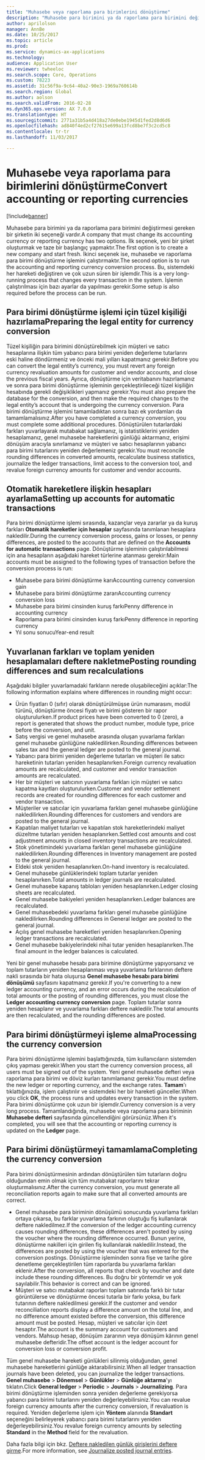 ```yaml
---
title: "Muhasebe veya raporlama para birimlerini dönüştürme"
description: "Muhasebe para birimini ya da raporlama para birimini değiştirmesi gereken bir şirketin iki seçeneği vardır."
author: aprilolson
manager: AnnBe
ms.date: 10/25/2017
ms.topic: article
ms.prod: 
ms.service: dynamics-ax-applications
ms.technology: 
audience: Application User
ms.reviewer: twheeloc
ms.search.scope: Core, Operations
ms.custom: 78223
ms.assetid: 31c56f9a-9c64-40a2-90e3-1969a760614b
ms.search.region: Global
ms.author: aolson
ms.search.validFrom: 2016-02-28
ms.dyn365.ops.version: AX 7.0.0
ms.translationtype: HT
ms.sourcegitcommit: 2771a31b5a4d418a27de0ebe1945d1fed2d8d6d6
ms.openlocfilehash: ad840f4ed2cf27615e699a13fcd8be7f3c2cd5c8
ms.contentlocale: tr-tr
ms.lasthandoff: 11/03/2017

---
```


# <a name="convert-accounting-or-reporting-currencies"></a><span data-ttu-id="c4363-103">Muhasebe veya raporlama para birimlerini dönüştürme</span><span class="sxs-lookup"><span data-stu-id="c4363-103">Convert accounting or reporting currencies</span></span>

[!include[banner](../includes/banner.md)]


<span data-ttu-id="c4363-104">Muhasebe para birimini ya da raporlama para birimini değiştirmesi gereken bir şirketin iki seçeneği vardır.</span><span class="sxs-lookup"><span data-stu-id="c4363-104">A company that must change its accounting currency or reporting currency has two options.</span></span> <span data-ttu-id="c4363-105">İlk seçenek, yeni bir şirket oluşturmak ve taze bir başlangıç yapmaktır.</span><span class="sxs-lookup"><span data-stu-id="c4363-105">The first option is to create a new company and start fresh.</span></span> <span data-ttu-id="c4363-106">İkinci seçenek ise, muhasebe ve raporlama para birimi dönüştürme işlemini çalıştırmaktır.</span><span class="sxs-lookup"><span data-stu-id="c4363-106">The second option is to run the accounting and reporting currency conversion process.</span></span> <span data-ttu-id="c4363-107">Bu, sistemdeki her hareketi değiştiren ve çok uzun süren bir işlemdir.</span><span class="sxs-lookup"><span data-stu-id="c4363-107">This is a very long-running process that changes every transaction in the system.</span></span> <span data-ttu-id="c4363-108">İşlemin çalıştırılması için bazı ayarlar da yapılması gerekir.</span><span class="sxs-lookup"><span data-stu-id="c4363-108">Some setup is also required before the process can be run.</span></span>

## <a name="preparing-the-legal-entity-for-currency-conversion"></a><span data-ttu-id="c4363-109">Para birimi dönüştürme işlemi için tüzel kişiliği hazırlama</span><span class="sxs-lookup"><span data-stu-id="c4363-109">Preparing the legal entity for currency conversion</span></span>
<span data-ttu-id="c4363-110">Tüzel kişiliğin para birimini dönüştürebilmek için müşteri ve satıcı hesaplarına ilişkin tüm yabancı para birimi yeniden değerleme tutarlarını eski haline döndürmeniz ve önceki mali yılları kapatmanız gerekir.</span><span class="sxs-lookup"><span data-stu-id="c4363-110">Before you can convert the legal entity’s currency, you must revert any foreign currency revaluation amounts for customer and vendor accounts, and close the previous fiscal years.</span></span> <span data-ttu-id="c4363-111">Ayrıca, dönüştürme için veritabanını hazırlamanız ve sonra para birimi dönüştürme işleminin gerçekleştirileceği tüzel kişiliğin hesabında gerekli değişiklikleri yapmanız gerekir.</span><span class="sxs-lookup"><span data-stu-id="c4363-111">You must also prepare the database for the conversion, and then make the required changes to the legal entity’s account that is undergoing the currency conversion.</span></span> <span data-ttu-id="c4363-112">Para birimi dönüştürme işlemini tamamladıktan sonra bazı ek yordamları da tamamlamalısınız.</span><span class="sxs-lookup"><span data-stu-id="c4363-112">After you have completed a currency conversion, you must complete some additional procedures.</span></span> <span data-ttu-id="c4363-113">Dönüştürülen tutarlardaki farkları yuvarlayarak mutabakat sağlamanız, iş istatistiklerini yeniden hesaplamanız, genel muhasebe hareketlerini günlüğü aktarmanız, erişimi dönüşüm aracıyla sınırlamanız ve müşteri ve satıcı hesaplarının yabancı para birimi tutarlarını yeniden değerlemeniz gerekir.</span><span class="sxs-lookup"><span data-stu-id="c4363-113">You must reconcile rounding differences in converted amounts, recalculate business statistics, journalize the ledger transactions, limit access to the conversion tool, and revalue foreign currency amounts for customer and vendor accounts.</span></span>

## <a name="setting-up-accounts-for-automatic-transactions"></a><span data-ttu-id="c4363-114">Otomatik hareketlere ilişkin hesapları ayarlama</span><span class="sxs-lookup"><span data-stu-id="c4363-114">Setting up accounts for automatic transactions</span></span>
<span data-ttu-id="c4363-115">Para birimi dönüştürme işlemi sırasında, kazançlar veya zararlar ya da kuruş farkları **Otomatik hareketler için hesaplar** sayfasında tanımlanan hesaplara nakledilir.</span><span class="sxs-lookup"><span data-stu-id="c4363-115">During the currency conversion process, gains or losses, or penny differences, are posted to the accounts that are defined on the **Accounts for automatic transactions** page.</span></span> <span data-ttu-id="c4363-116">Dönüştürme işleminin çalıştırılabilmesi için ana hesapların aşağıdaki hareket türlerine atanması gerekir:</span><span class="sxs-lookup"><span data-stu-id="c4363-116">Main accounts must be assigned to the following types of transaction before the conversion process is run:</span></span>

-   <span data-ttu-id="c4363-117">Muhasebe para birimi dönüştürme karı</span><span class="sxs-lookup"><span data-stu-id="c4363-117">Accounting currency conversion gain</span></span>
-   <span data-ttu-id="c4363-118">Muhasebe para birimi dönüştürme zararı</span><span class="sxs-lookup"><span data-stu-id="c4363-118">Accounting currency conversion loss</span></span>
-   <span data-ttu-id="c4363-119">Muhasebe para birimi cinsinden kuruş farkı</span><span class="sxs-lookup"><span data-stu-id="c4363-119">Penny difference in accounting currency</span></span>
-   <span data-ttu-id="c4363-120">Raporlama para birimi cinsinden kuruş farkı</span><span class="sxs-lookup"><span data-stu-id="c4363-120">Penny difference in reporting currency</span></span>
-   <span data-ttu-id="c4363-121">Yıl sonu sonucu</span><span class="sxs-lookup"><span data-stu-id="c4363-121">Year-end result</span></span>

## <a name="posting-rounding-differences-and-sum-recalculations"></a><span data-ttu-id="c4363-122">Yuvarlanan farkları ve toplam yeniden hesaplamaları deftere nakletme</span><span class="sxs-lookup"><span data-stu-id="c4363-122">Posting rounding differences and sum recalculations</span></span>
<span data-ttu-id="c4363-123">Aşağıdaki bilgiler yuvarlamadaki farkların nerede oluşabileceğini açıklar:</span><span class="sxs-lookup"><span data-stu-id="c4363-123">The following information explains where differences in rounding might occur:</span></span>

-   <span data-ttu-id="c4363-124">Ürün fiyatları 0 (sıfır) olarak dönüştürülmüşse ürün numarasını, modül türünü, dönüştürme öncesi fiyatı ve birimi gösteren bir rapor oluşturulurken.</span><span class="sxs-lookup"><span data-stu-id="c4363-124">If product prices have been converted to 0 (zero), a report is generated that shows the product number, module type, price before the conversion, and unit.</span></span>
-   <span data-ttu-id="c4363-125">Satış vergisi ve genel muhasebe arasında oluşan yuvarlama farkları genel muhasebe günlüğüne nakledilirken.</span><span class="sxs-lookup"><span data-stu-id="c4363-125">Rounding differences between sales tax and the general ledger are posted to the general journal.</span></span>
-   <span data-ttu-id="c4363-126">Yabancı para birimi yeniden değerleme tutarları ve müşteri ile satıcı hareketinin tutarları yeniden hesaplanırken.</span><span class="sxs-lookup"><span data-stu-id="c4363-126">Foreign currency revaluation amounts are recalculated, and customer and vendor transaction amounts are recalculated.</span></span>
-   <span data-ttu-id="c4363-127">Her bir müşteri ve satıcının yuvarlama farkları için müşteri ve satıcı kapatma kayıtları oluşturulurken.</span><span class="sxs-lookup"><span data-stu-id="c4363-127">Customer and vendor settlement records are created for rounding differences for each customer and vendor transaction.</span></span>
-   <span data-ttu-id="c4363-128">Müşteriler ve satıcılar için yuvarlama farkları genel muhasebe günlüğüne nakledilirken.</span><span class="sxs-lookup"><span data-stu-id="c4363-128">Rounding differences for customers and vendors are posted to the general journal.</span></span>
-   <span data-ttu-id="c4363-129">Kapatılan maliyet tutarları ve kapatılan stok hareketlerindeki maliyet düzeltme tutarları yeniden hesaplanırken.</span><span class="sxs-lookup"><span data-stu-id="c4363-129">Settled cost amounts and cost adjustment amounts in closed inventory transactions are recalculated.</span></span>
-   <span data-ttu-id="c4363-130">Stok yönetimindeki yuvarlama farkları genel muhasebe günlüğüne nakledilirken.</span><span class="sxs-lookup"><span data-stu-id="c4363-130">Rounding differences in Inventory management are posted to the general journal.</span></span>
-   <span data-ttu-id="c4363-131">Eldeki stok yeniden hesaplanırken.</span><span class="sxs-lookup"><span data-stu-id="c4363-131">On-hand inventory is recalculated.</span></span>
-   <span data-ttu-id="c4363-132">Genel muhasebe günlüklerindeki toplam tutarlar yeniden hesaplanırken.</span><span class="sxs-lookup"><span data-stu-id="c4363-132">Total amounts in ledger journals are recalculated.</span></span>
-   <span data-ttu-id="c4363-133">Genel muhasebe kapanış tabloları yeniden hesaplanırken.</span><span class="sxs-lookup"><span data-stu-id="c4363-133">Ledger closing sheets are recalculated.</span></span>
-   <span data-ttu-id="c4363-134">Genel muhasebe bakiyeleri yeniden hesaplanırken.</span><span class="sxs-lookup"><span data-stu-id="c4363-134">Ledger balances are recalculated.</span></span>
-   <span data-ttu-id="c4363-135">Genel muhasebedeki yuvarlama farkları genel muhasebe günlüğüne nakledilirken.</span><span class="sxs-lookup"><span data-stu-id="c4363-135">Rounding differences in General ledger are posted to the general journal.</span></span>
-   <span data-ttu-id="c4363-136">Açılış genel muhasebe hareketleri yeniden hesaplanırken.</span><span class="sxs-lookup"><span data-stu-id="c4363-136">Opening ledger transactions are recalculated.</span></span>
-   <span data-ttu-id="c4363-137">Genel muhasebe bakiyelerindeki nihai tutar yeniden hesaplanırken.</span><span class="sxs-lookup"><span data-stu-id="c4363-137">The final amount in the ledger balances is calculated.</span></span>

<span data-ttu-id="c4363-138">Yeni bir genel muhasebe hesabı para birimine dönüştürme yapıyorsanız ve toplam tutarların yeniden hesaplanması veya yuvarlama farklarının deftere nakli sırasında bir hata oluşursa **Genel muhasebe hesabı para birimi dönüşümü** sayfasını kapatmanız gerekir.</span><span class="sxs-lookup"><span data-stu-id="c4363-138">If you're converting to a new ledger accounting currency, and an error occurs during the recalculation of total amounts or the posting of rounding differences, you must close the **Ledger accounting currency conversion** page.</span></span> <span data-ttu-id="c4363-139">Toplam tutarlar sonra yeniden hesaplanır ve yuvarlama farkları deftere nakledilir.</span><span class="sxs-lookup"><span data-stu-id="c4363-139">The total amounts are then recalculated, and the rounding differences are posted.</span></span>

## <a name="processing-the-currency-conversion"></a><span data-ttu-id="c4363-140">Para birimi dönüştürmeyi işleme alma</span><span class="sxs-lookup"><span data-stu-id="c4363-140">Processing the currency conversion</span></span>
<span data-ttu-id="c4363-141">Para birimi dönüştürme işlemini başlattığınızda, tüm kullanıcıların sistemden çıkış yapması gerekir.</span><span class="sxs-lookup"><span data-stu-id="c4363-141">When you start the currency conversion process, all users must be signed out of the system.</span></span> <span data-ttu-id="c4363-142">Yeni genel muhasebe defteri veya raporlama para birimi ve döviz kurları tanımlamanız gerekir.</span><span class="sxs-lookup"><span data-stu-id="c4363-142">You must define the new ledger or reporting currency, and the exchange rates.</span></span> <span data-ttu-id="c4363-143">**Tamam**'ı tıklattığınızda, işlem çalıştırılır ve sistemdeki her bir hareketi günceller.</span><span class="sxs-lookup"><span data-stu-id="c4363-143">When you click **OK**, the process runs and updates every transaction in the system.</span></span> <span data-ttu-id="c4363-144">Para birimi dönüştürme çok uzun bir işlemdir.</span><span class="sxs-lookup"><span data-stu-id="c4363-144">Currency conversion is a very long process.</span></span> <span data-ttu-id="c4363-145">Tamamlandığında, muhasebe veya raporlama para biriminin **Muhasebe defteri** sayfasında güncellendiğini görürsünüz.</span><span class="sxs-lookup"><span data-stu-id="c4363-145">When it's completed, you will see that the accounting or reporting currency is updated on the **Ledger** page.</span></span>

## <a name="completing-the-currency-conversion"></a><span data-ttu-id="c4363-146">Para birimi dönüştürmeyi tamamlama</span><span class="sxs-lookup"><span data-stu-id="c4363-146">Completing the currency conversion</span></span>
<span data-ttu-id="c4363-147">Para birimi dönüştürmesinin ardından dönüştürülen tüm tutarların doğru olduğundan emin olmak için tüm mutabakat raporlarını tekrar oluşturmalısınız.</span><span class="sxs-lookup"><span data-stu-id="c4363-147">After the currency conversion, you must generate all reconciliation reports again to make sure that all converted amounts are correct.</span></span>

-   <span data-ttu-id="c4363-148">Genel muhasebe para biriminin dönüşümü sonucunda yuvarlama farkları ortaya çıkarsa, bu farklar yuvarlama farkının oluştuğu fiş kullanılarak deftere nakledilmez.</span><span class="sxs-lookup"><span data-stu-id="c4363-148">If the conversion of the ledger accounting currency causes rounding differences, these differences aren't posted by using the voucher where the rounding difference occurred.</span></span> <span data-ttu-id="c4363-149">Bunun yerine, dönüştürme nakilleri için girilen fiş kullanılarak nakledilir.</span><span class="sxs-lookup"><span data-stu-id="c4363-149">Instead, the differences are posted by using the voucher that was entered for the conversion postings.</span></span> <span data-ttu-id="c4363-150">Dönüştürme işleminden sonra fişe ve tarihe göre denetleme gerçekleştirilen tüm raporlarda bu yuvarlama farkları eklenir.</span><span class="sxs-lookup"><span data-stu-id="c4363-150">After the conversion, all reports that check by voucher and date include these rounding differences.</span></span> <span data-ttu-id="c4363-151">Bu doğru bir yöntemdir ve yok sayılabilir.</span><span class="sxs-lookup"><span data-stu-id="c4363-151">This behavior is correct and can be ignored.</span></span>
-   <span data-ttu-id="c4363-152">Müşteri ve satıcı mutabakat raporları toplam satırında farklı bir tutar görüntülerse ve dönüştürme öncesi tutarla bir farkı yoksa, bu fark tutarının deftere nakledilmesi gerekir.</span><span class="sxs-lookup"><span data-stu-id="c4363-152">If the customer and vendor reconciliation reports display a difference amount on the total line, and no difference amount existed before the conversion, this difference amount must be posted.</span></span> <span data-ttu-id="c4363-153">Hesap, müşteri ve satıcılar için özet hesaptır.</span><span class="sxs-lookup"><span data-stu-id="c4363-153">The account is the summary account for customers and vendors.</span></span> <span data-ttu-id="c4363-154">Mahsup hesap, dönüşüm zararının veya dönüşüm kârının genel muhasebe defteridir.</span><span class="sxs-lookup"><span data-stu-id="c4363-154">The offset account is the ledger account for conversion loss or conversion profit.</span></span>

<span data-ttu-id="c4363-155">Tüm genel muhasebe hareketi günlükleri silinmiş olduğundan, genel muhasebe hareketlerini günlüğe aktarabilirsiniz.</span><span class="sxs-lookup"><span data-stu-id="c4363-155">When all ledger transaction journals have been deleted, you can journalize the ledger transactions.</span></span> <span data-ttu-id="c4363-156">**Genel muhasebe** &gt; **Dönemsel** &gt; **Günlükler** &gt; **Günlüğe aktarma**'yı tıklatın.</span><span class="sxs-lookup"><span data-stu-id="c4363-156">Click **General ledger** &gt; **Periodic** &gt; **Journals** &gt; **Journalizing**.</span></span> <span data-ttu-id="c4363-157">Para birimi dönüştürme işleminden sonra yeniden değerleme gerekiyorsa yabancı para birimi tutarlarını yeniden değerleyebilirsiniz.</span><span class="sxs-lookup"><span data-stu-id="c4363-157">You can revalue foreign currency amounts after the currency conversion, if revaluation is required.</span></span> <span data-ttu-id="c4363-158">Yeniden değerleme işlem için **Yöntem** alanında **Standart** seçeneğini belirleyerek yabancı para birimi tutarlarını yeniden değerleyebilirsiniz.</span><span class="sxs-lookup"><span data-stu-id="c4363-158">You revalue foreign currency amounts by selecting **Standard** in the **Method** field for the revaluation.</span></span>

<span data-ttu-id="c4363-159">Daha fazla bilgi için bkz. [Deftere nakledilen günlük girişlerini deftere girme](tasks/journalize-posted-journal-entries.md).</span><span class="sxs-lookup"><span data-stu-id="c4363-159">For more information, see [Journalize posted journal entries](tasks/journalize-posted-journal-entries.md).</span></span>


